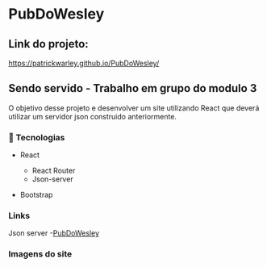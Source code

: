 # PubDoWesley

## Link do projeto:
  https://patrickwarley.github.io/PubDoWesley/

## Sendo servido - Trabalho em grupo do modulo 3
  O objetivo desse projeto e desenvolver um site utilizando React que deverá utilizar um servidor json construido anteriormente.

### :rocket: Tecnologias
  - React
    - React Router
    - Json-server
  
  - Bootstrap

### Links
  Json server -[PubDoWesley](https://pub-server-w57g.onrender.com)

### Imagens do site

